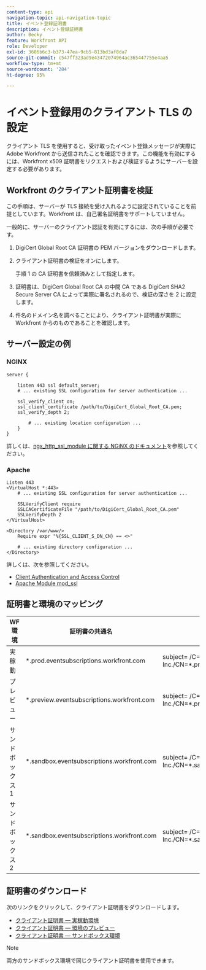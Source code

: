 ```yaml
---
content-type: api
navigation-topic: api-navigation-topic
title: イベント登録証明書
description: イベント登録証明書
author: Becky
feature: Workfront API
role: Developer
exl-id: 3606b6c3-b373-47ea-9cb5-813bd3af8da7
source-git-commit: c547ff323ad9e43472074964ac365447755e4aa5
workflow-type: tm+mt
source-wordcount: '284'
ht-degree: 95%

---
```


# イベント登録用のクライアント TLS の設定

<!--Configuring Client TLS for Event Subscription
Steps to Verify Workfront's Client Certificate
Examples for Server configuration
NGINX
Apache
Certificate to Environment Mapping
Certificates
Production
Preview
Sandbox 1
Sandbox 2
-->

クライアント TLS を使用すると、受け取ったイベント登録メッセージが実際に Adobe Workfront から送信されたことを確認できます。この機能を有効にするには、Workfront x509 証明書をリクエストおよび検証するようにサーバーを設定する必要があります。


## Workfront のクライアント証明書を検証

この手順は、サーバーが TLS 接続を受け入れるように設定されていることを前提としています。Workfront は、自己署名証明書をサポートしていません。

一般的に、サーバーのクライアント認証を有効にするには、次の手順が必要です。

1. DigiCert Global Root CA 証明書の PEM バージョンをダウンロードします。
1. クライアント証明書の検証をオンにします。

   手順 1 の CA 証明書を信頼済みとして指定します。

1. 証明書は、DigiCert Global Root CA の中間 CA である DigiCert SHA2 Secure Server CA によって実際に署名されるので、検証の深さを 2 に設定します。
1. 件名のドメイン名を調べることにより、クライアント証明書が実際に Workfront からのものであることを確認します。

## サーバー設定の例

### NGINX

```
server {

    listen 443 ssl default_server;
    # ... existing SSL configuration for server authentication ...

    ssl_verify_client on;
    ssl_client_certificate /path/to/DigiCert_Global_Root_CA.pem;
    ssl_verify_depth 2;

        # ... existing location configuration ...
    }
}
```

詳しくは、[ngx_http_ssl_module に関する NGiNX のドキュメント](https://nginx.org/en/docs/http/ngx_http_ssl_module.html)を参照してください。

### Apache

```
Listen 443
<VirtualHost *:443>
    # ... existing SSL configuration for server authentication ...

    SSLVerifyClient require
    SSLCACertificateFile "/path/to/DigiCert_Global_Root_CA.pem"
    SSLVerifyDepth 2
</VirtualHost>

<Directory /var/www/>
    Require expr "%{SSL_CLIENT_S_DN_CN} == <>"

    # ... existing directory configuration ...
</Directory>
```

詳しくは、次を参照してください。

* [Client Authentication and Access Control](https://httpd.apache.org/docs/2.4/ssl/ssl_howto.html#accesscontrol)
* [Apache Module mod_ssl](https://httpd.apache.org/docs/2.4/mod/mod_ssl.html)
 

## 証明書と環境のマッピング

| WF 環境 | 証明書の共通名 | 証明書の件名（DN） |
| -- | -- | -- |
| 実稼動 | *.prod.eventsubscriptions.workfront.com | subject= /C=US/ST=Utah/L=Lehi/O=Workfront, Inc./CN=*.prod.eventsubscriptions.workfront.com |
| プレビュー | *.preview.eventsubscriptions.workfront.com | subject= /C=US/ST=Utah/L=Lehi/O=Workfront, Inc./CN=*.preview.eventsubscriptions.workfront.com |
| サンドボックス 1 | *.sandbox.eventsubscriptions.workfront.com | subject= /C=US/ST=Utah/L=Lehi/O=Workfront, Inc./CN=*.sandbox.eventsubscriptions.workfront.com |
| サンドボックス 2 | *.sandbox.eventsubscriptions.workfront.com | subject= /C=US/ST=Utah/L=Lehi/O=Workfront, Inc./CN=*.sandbox.eventsubscriptions.workfront.com |

## 証明書のダウンロード

次のリンクをクリックして、クライアント証明書をダウンロードします。

* [クライアント証明書 — 実稼動環境](assets/event_subscription_nov_2023_production.crt)
* [クライアント証明書 — 環境のプレビュー](assets/event_subscription_nov_2023_preview.crt)
* [クライアント証明書 — サンドボックス環境](assets/event_subscription_nov_2023_sandboxes.crt)

>[!NOTE]
>
>両方のサンドボックス環境で同じクライアント証明書を使用できます。
